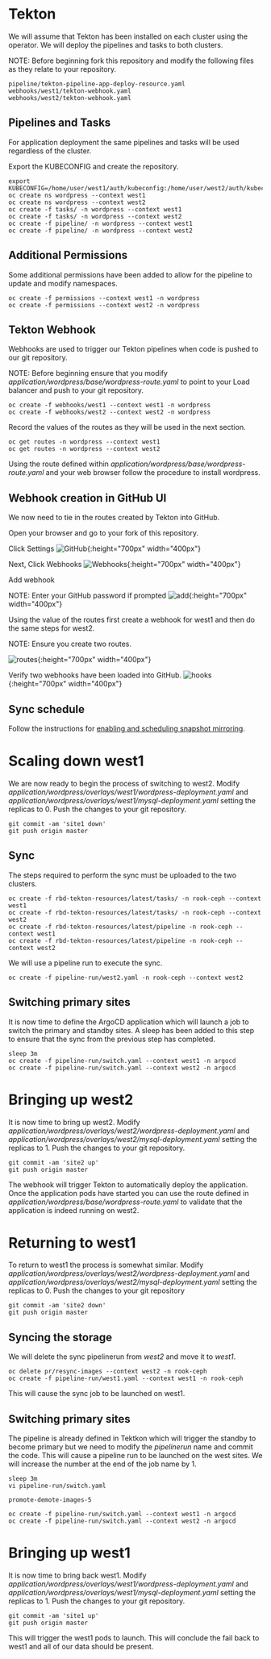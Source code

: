 # Tekton
We will assume that Tekton has been installed on each cluster using the operator. We will deploy the pipelines and tasks to both clusters.

NOTE: Before beginning fork this repository and modify the following files as they relate to your repository.

```
pipeline/tekton-pipeline-app-deploy-resource.yaml
webhooks/west1/tekton-webhook.yaml
webhooks/west2/tekton-webhook.yaml
```

## Pipelines and Tasks 
For application deployment the same pipelines and tasks will be used regardless of the cluster.

Export the KUBECONFIG and create the repository.
```
export KUBECONFIG=/home/user/west1/auth/kubeconfig:/home/user/west2/auth/kubeconfig
oc create ns wordpress --context west1
oc create ns wordpress --context west2
oc create -f tasks/ -n wordpress --context west1
oc create -f tasks/ -n wordpress --context west2
oc create -f pipeline/ -n wordpress --context west1
oc create -f pipeline/ -n wordpress --context west2
```

## Additional Permissions
Some additional permissions have been added to allow for the pipeline to update and modify namespaces.
```
oc create -f permissions --context west1 -n wordpress
oc create -f permissions --context west2 -n wordpress
```

## Tekton Webhook
Webhooks are used to trigger our Tekton pipelines when code is pushed to our git repository.

NOTE: Before beginning ensure that you modify *application/wordpress/base/wordpress-route.yaml* to point to your Load balancer and push to your git repository.
 
```
oc create -f webhooks/west1 --context west1 -n wordpress
oc create -f webhooks/west2 --context west2 -n wordpress
```

Record the values of the routes as they will be used in the next section.
```
oc get routes -n wordpress --context west1
oc get routes -n wordpress --context west2
```

Using the route defined within *application/wordpress/base/wordpress-route.yaml* and your web browser follow the procedure to install wordpress.

## Webhook creation in GitHub UI
We now need to tie in the routes created by Tekton into GitHub.

Open your browser and go to your fork of this repository.

Click Settings
![GitHub](images/github.png){:height="700px" width="400px"}

Next, Click Webhooks
![Webhooks](images/settings.png){:height="700px" width="400px"}

Add webhook

NOTE: Enter your GitHub password if prompted
![add](images/add.png){:height="700px" width="400px"}

Using the value of the routes first create a webhook for west1 and then do the same steps for west2.

NOTE: Ensure you create two routes.

![routes](images/route.png){:height="700px" width="400px"}

Verify two webhooks have been loaded into GitHub.
![hooks](images/hooks.png){:height="700px" width="400px"}

## Sync schedule
Follow the instructions for [enabling and scheduling snapshot mirroring](../storage-schedule.md).

# Scaling down west1
We are now ready to begin the process of switching to west2. Modify *application/wordpress/overlays/west1/wordpress-deployment.yaml* and *application/wordpress/overlays/west1/mysql-deployment.yaml* setting the replicas to 0. Push the changes to your git repository.

```
git commit -am 'site1 down'
git push origin master
```

## Sync
The steps required to perform the sync must be uploaded to the two clusters.

```
oc create -f rbd-tekton-resources/latest/tasks/ -n rook-ceph --context west1
oc create -f rbd-tekton-resources/latest/tasks/ -n rook-ceph --context west2
oc create -f rbd-tekton-resources/latest/pipeline -n rook-ceph --context west1
oc create -f rbd-tekton-resources/latest/pipeline -n rook-ceph --context west2
```

We will use a pipeline run to execute the sync.
```
oc create -f pipeline-run/west2.yaml -n rook-ceph --context west2
```

## Switching primary sites
It is now time to define the ArgoCD application which will launch a job to switch the primary and standby sites. A sleep has been added to this step to ensure that the sync from the previous step has completed.
```
sleep 3m
oc create -f pipeline-run/switch.yaml --context west1 -n argocd
oc create -f pipeline-run/switch.yaml --context west2 -n argocd
```

# Bringing up west2
It is now time to bring up west2. Modify *application/wordpress/overlays/west2/wordpress-deployment.yaml* and *application/wordpress/overlays/west2/mysql-deployment.yaml* setting the replicas to 1. Push the changes to your git repository.

```
git commit -am 'site2 up'
git push origin master
```

The webhook will trigger Tekton to automatically deploy the application. Once the application pods have started you can use the route defined in *application/wordpress/base/wordpress-route.yaml* to validate that the application is indeed running on west2.

# Returning to west1
To return to west1 the process is somewhat similar. Modify *application/wordpress/overlays/west2/wordpress-deployment.yaml* and *application/wordpress/overlays/west2/mysql-deployment.yaml* setting the replicas to 0. Push the changes to your git repository

```
git commit -am 'site2 down'
git push origin master
```

## Syncing the storage
We will delete the sync pipelinerun from *west2* and move it to *west1*.

```
oc delete pr/resync-images --context west2 -n rook-ceph
oc create -f pipeline-run/west1.yaml --context west1 -n rook-ceph
```

This will cause the sync job to be launched on west1.


## Switching primary sites
The pipeline is already defined in Tektkon which will trigger the standby to become primary but we need to modify the *pipelinerun* name and commit the code. This will cause a pipeline run to be launched on the west sites. We will increase the number at the end of the job name by 1.

```
sleep 3m
vi pipeline-run/switch.yaml

promote-demote-images-5

oc create -f pipeline-run/switch.yaml --context west1 -n argocd
oc create -f pipeline-run/switch.yaml --context west2 -n argocd
```

# Bringing up west1
It is now time to bring back west1. Modify *application/wordpress/overlays/west1/wordpress-deployment.yaml* and *application/wordpress/overlays/west1/mysql-deployment.yaml* setting the replicas to 1. Push the changes to your git repository.

```
git commit -am 'site1 up'
git push origin master
```

This will trigger the west1 pods to launch. This will conclude the fail back to west1 and all of our data should be present.
